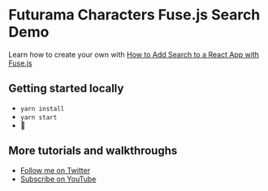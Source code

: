 # Futurama Characters Fuse.js Search Demo

Learn how to create your own with [How to Add Search to a React App with Fuse.js](https://www.youtube.com/watch?v=GZl-yEz4_qw)

## Getting started locally
* `yarn install`
* `yarn start`
* 🚀

## More tutorials and walkthroughs
* [Follow me on Twitter](https://twitter.com/colbyfayock)
* [Subscribe on YouTube](https://www.youtube.com/colbyfayock)
